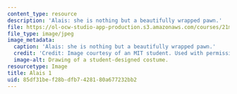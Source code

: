 ```yaml
---
content_type: resource
description: 'Alais: she is nothing but a beautifully wrapped pawn.'
file: https://ol-ocw-studio-app-production.s3.amazonaws.com/courses/21m-732-beginning-costume-design-and-construction-fall-2008/85df31bef28bdfb7428180a677232bb2_alais1.jpg
file_type: image/jpeg
image_metadata:
  caption: 'Alais: she is nothing but a beautifully wrapped pawn.'
  credit: 'Credit: Image courtesy of an MIT student. Used with permission.'
  image-alt: Drawing of a student-designed costume.
resourcetype: Image
title: Alais 1
uid: 85df31be-f28b-dfb7-4281-80a677232bb2
---
```

